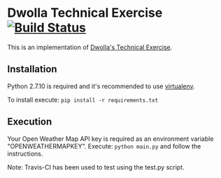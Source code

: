 Dwolla Technical Exercise [![Build Status](https://travis-ci.org/aksondhi/Dwolla.svg?branch=master)](https://travis-ci.org/aksondhi/Dwolla)
=========================

This is an implementation of [Dwolla's Technical Exercise](https://docs.google.com/document/d/1yvnOs0ALZzlY6iGwqBQtLA0__MIOeIAuubKpm1qFdgs/edit).

Installation
------------
Python 2.7.10 is required and it's recommended to use [virtualenv](https://virtualenv.pypa.io/en/stable/).

To install execute: `pip install -r requirements.txt`

Execution
---------
Your Open Weather Map API key is required as an environment variable "OPENWEATHERMAPKEY".
Execute: `python main.py` and follow the instructions.

Note: Travis-CI has been used to test using the test.py script.